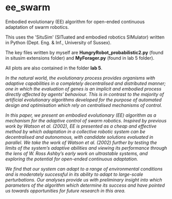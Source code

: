 # ee_swarm
Embodied evolutionary (EE) algorithm for open-ended continuous adaptation of swarm robotics.

This uses the 'SituSim' (SITuated and embodied robotics SIMulator) written in Python (Dept. Eng. & Inf., University of Sussex).

The key files written by myself are <strong>HungryRobot_probabilistic2.py</strong> (found in situsim extensions folder) and <strong>MyForager.py</strong> (found in lab 5 folder).

All plots are also contained in the folder <strong>lab 5</strong>.

<em>In the natural world, the evolutionary process provides organisms with adaptive capabilities in a
completely decentralised and distributed manner; one in which the evaluation of genes is an implicit
and embodied process directly affected by agents’ behaviour. This is in contrast to the majority of
artificial evolutionary algorithms developed for the purpose of automated design and optimisation
which rely on centralised mechanisms of control.</em>

<em>In this paper, we present an embodied evolutionary
(EE) algorithm as a mechanism for the adaptive control of swarm robotics. Inspired by previous work
by Watson et al. (2002), EE is presented as a cheap and effective method by which adaptation in a
collective robotic system can be decentralised and autonomous, with candidate solutions evaluated in
parallel. We take the work of Watson et al. (2002) further by testing the limits of the system’s adaptive
abilities and viewing its performance through the lens of W. Ross Ashby’s early work on ultrastable
systems, and exploring the potential for open-ended continuous adaptation.</em>

<em>We find that our system
can adapt to a range of environmental conditions and is moderately successful in its ability to adapt to
large-scale perturbations. Our analyses provide us with preliminary insight into which parameters of
the algorithm which determine its success and have pointed us towards opportunities for future
research in this area.</em>
